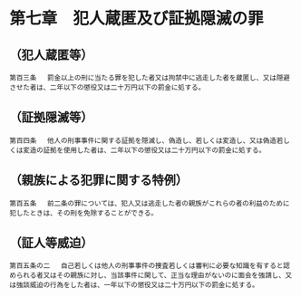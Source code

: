 # 第七章　犯人蔵匿及び証拠隠滅の罪

## （犯人蔵匿等）
```
第百三条 　罰金以上の刑に当たる罪を犯した者又は拘禁中に逃走した者を蔵匿し、又は隠避させた者は、二年以下の懲役又は二十万円以下の罰金に処する。
```
## （証拠隠滅等）
```
第百四条 　他人の刑事事件に関する証拠を隠滅し、偽造し、若しくは変造し、又は偽造若しくは変造の証拠を使用した者は、二年以下の懲役又は二十万円以下の罰金に処する。
```
## （親族による犯罪に関する特例）
```
第百五条 　前二条の罪については、犯人又は逃走した者の親族がこれらの者の利益のために犯したときは、その刑を免除することができる。
```
## （証人等威迫）
```
第百五条の二 　自己若しくは他人の刑事事件の捜査若しくは審判に必要な知識を有すると認められる者又はその親族に対し、当該事件に関して、正当な理由がないのに面会を強請し、又は強談威迫の行為をした者は、一年以下の懲役又は二十万円以下の罰金に処する。
```
